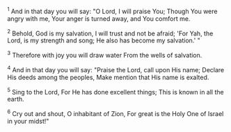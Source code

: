 <sup>1</sup> 
And in that day you will say: "O Lord, I will praise You; Though You were angry with me, Your anger is turned away, and You comfort me. 

<sup>2</sup> 
Behold, God is my salvation, I will trust and not be afraid; 'For Yah, the Lord, is my strength and song; He also has become my salvation.' " 

<sup>3</sup> 
Therefore with joy you will draw water From the wells of salvation. 

<sup>4</sup> 
And in that day you will say: "Praise the Lord, call upon His name; Declare His deeds among the peoples, Make mention that His name is exalted. 

<sup>5</sup> 
Sing to the Lord, For He has done excellent things; This is known in all the earth. 

<sup>6</sup> 
Cry out and shout, O inhabitant of Zion, For great is the Holy One of Israel in your midst!"